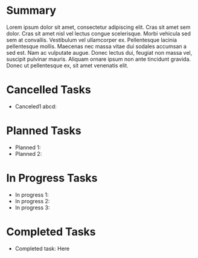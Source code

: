 # Summary

Lorem ipsum dolor sit amet, consectetur adipiscing elit. Cras sit amet sem dolor. Cras sit amet nisl vel lectus congue
scelerisque. Morbi vehicula sed sem at convallis. Vestibulum vel ullamcorper ex. Pellentesque lacinia pellentesque
mollis. Maecenas nec massa vitae dui sodales accumsan a sed est. Nam ac vulputate augue. Donec lectus dui, feugiat non
massa vel, suscipit pulvinar mauris. Aliquam ornare ipsum non ante tincidunt gravida. Donec ut pellentesque ex, sit amet
venenatis elit.

# Cancelled Tasks

- Canceled1 abcd:

# Planned Tasks

- Planned 1:
- Planned 2:

# In Progress Tasks

- In progress 1:
- In progress 2:
- In progress 3:

# Completed Tasks

- Completed task: Here